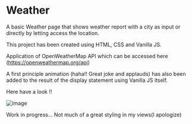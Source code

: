 # Weather

A basic Weather page that shows weather report with a city as input or directly by letting access the location.

This project has been created using HTML, CSS and Vanilla JS.

Application of OpenWeatherMap API which can be accessed here (https://openweathermap.org/api)

A first principle animation (haha!! Great joke and applauds) has also been added to the result of the display statement using Vanilla JS itself.

Here have a look !!

![image](https://user-images.githubusercontent.com/88903134/134026965-8bfa0ac1-f21a-4167-b502-468a1d621529.png)

Work in progress...
Not much of a great styling in my views(I apologize)
